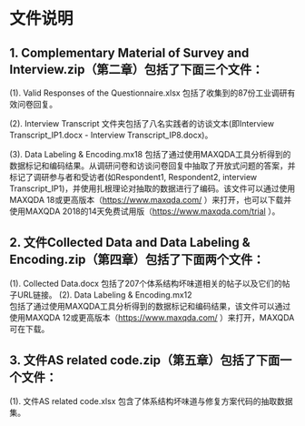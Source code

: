 # 文件说明

## 1. Complementary Material of Survey and Interview.zip（第二章）包括了下面三个文件：
(1). Valid Responses of the Questionnaire.xlsx 包括了收集到的87份工业调研有效问卷回复。

(2). Interview Transcript 文件夹包括了八名实践者的访谈文本(即Interview Transcript_IP1.docx - Interview Transcript_IP8.docx)。

(3). Data Labeling & Encoding.mx18 包括了通过使用MAXQDA工具分析得到的数据标记和编码结果。从调研问卷和访谈问卷回复中抽取了开放式问题的答案，并标记了调研参与者和受访者(如Respondent1, Respondent2, interview Transcript_IP1)，并使用扎根理论对抽取的数据进行了编码。该文件可以通过使用MAXQDA 18或更高版本（https://www.maxqda.com/ ）来打开，也可以下载并使用MAXQDA 2018的14天免费试用版（https://www.maxqda.com/trial ）。

## 2. 文件Collected Data and Data Labeling & Encoding.zip（第四章）包括了下面两个文件：
(1). Collected Data.docx 
包括了207个体系结构坏味道相关的帖子以及它们的帖子URL链接。
(2). Data Labeling & Encoding.mx12  
包括了通过使用MAXQDA工具分析得到的数据标记和编码结果，该文件可以通过使用MAXQDA 12或更高版本（https://www.maxqda.com/ ）来打开，MAXQDA可在下载。

## 3. 文件AS related code.zip（第五章）包括了下面一个文件：
(1). 文件AS related code.xlsx 包含了体系结构坏味道与修复方案代码的抽取数据集。

